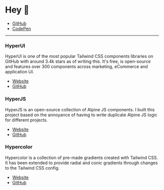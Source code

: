 # Hey 👋

- [GitHub](https://github.com/markmead)
- [CodePen](https://codepen.io/markmead/)

---

### HyperUI

HyperUI is one of the most popular Tailwind CSS components libraries on GitHub
with around 3.4k stars as of writing this. It's free, is open-source and
features over 300 components across marketing, eCommerce and application UI.

- [Website](https://www.hyperui.dev/)
- [GitHub](https://github.com/markmead/hyperui)

### HyperJS

HyperJS is an open-source collection of Alpine JS components. I built this
project based on the annoyance of having to write duplicate Alpine JS logic for
different projects.

- [Website](https://www.hyperjs.dev/)
- [GitHub](https://github.com/markmead/hyperjs)

### Hypercolor

Hypercolor is a collection of pre-made gradients created with Tailwind CSS. It
has been extended to provide radial and conic gradients through changes to the
Tailwind CSS config.

- [Website](https://www.hypercolor.dev/)
- [GitHub](https://github.com/jordihales/hypercolor)
